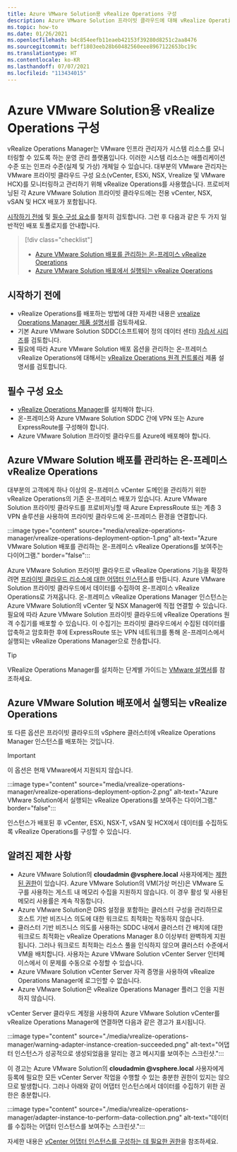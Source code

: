 ```yaml
---
title: Azure VMware Solution용 vRealize Operations 구성
description: Azure VMware Solution 프라이빗 클라우드에 대해 vRealize Operations를 설정하는 방법을 알아봅니다.
ms.topic: how-to
ms.date: 01/26/2021
ms.openlocfilehash: b4c854eefb11eaeb42153f39280d8251c2aa8476
ms.sourcegitcommit: beff1803eeb28b60482560eee8967122653bc19c
ms.translationtype: HT
ms.contentlocale: ko-KR
ms.lasthandoff: 07/07/2021
ms.locfileid: "113434015"
---
```

# <a name="configure-vrealize-operations-for-azure-vmware-solution"></a>Azure VMware Solution용 vRealize Operations 구성


vRealize Operations Manager는 VMware 인프라 관리자가 시스템 리소스를 모니터링할 수 있도록 하는 운영 관리 플랫폼입니다. 이러한 시스템 리소스는 애플리케이션 수준 또는 인프라 수준(실제 및 가상) 개체일 수 있습니다. 대부분의 VMware 관리자는 VMware 프라이빗 클라우드 구성 요소(vCenter, ESXi, NSX, Vrealize 및 VMware HCX)를 모니터링하고 관리하기 위해 vRealize Operations를 사용했습니다.  프로비저닝된 각 Azure VMware Solution 프라이빗 클라우드에는 전용 vCenter, NSX, vSAN 및 HCX 배포가 포함됩니다. 

[시작하기 전에](#before-you-begin) 및 [필수 구성 요소](#prerequisites)를 철저히 검토합니다. 그런 후 다음과 같은 두 가지 일반적인 배포 토폴로지를 안내합니다.

> [!div class="checklist"]
> * [Azure VMware Solution 배포를 관리하는 온-프레미스 vRealize Operations](#on-premises-vrealize-operations-managing-azure-vmware-solution-deployment)
> * [Azure VMware Solution 배포에서 실행되는 vRealize Operations](#vrealize-operations-running-on-azure-vmware-solution-deployment)

## <a name="before-you-begin"></a>시작하기 전에
* vRealize Operations를 배포하는 방법에 대한 자세한 내용은 [vrealize Operations Manager 제품 설명서](https://docs.vmware.com/en/vRealize-Operations-Manager/8.1/com.vmware.vcom.vapp.doc/GUID-7FFC61A0-7562-465C-A0DC-46D092533984.html)를 검토하세요. 
* 기본 Azure VMware Solution SDDC(소프트웨어 정의 데이터 센터) [자습서 시리즈](tutorial-network-checklist.md)를 검토합니다.
* 필요에 따라 Azure VMware Solution 배포 옵션을 관리하는 온-프레미스 vRealize Operations에 대해서는 [vRealize Operations 원격 컨트롤러](https://docs.vmware.com/en/vRealize-Operations-Manager/8.1/com.vmware.vcom.vapp.doc/GUID-263F9219-E801-4383-8A59-E84F3D01ED6B.html) 제품 설명서를 검토합니다. 


## <a name="prerequisites"></a>필수 구성 요소
* [vRealize Operations Manager](https://docs.vmware.com/en/vRealize-Operations-Manager/8.1/com.vmware.vcom.vapp.doc/GUID-7FFC61A0-7562-465C-A0DC-46D092533984.html)를 설치해야 합니다.
* 온-프레미스와 Azure VMware Solution SDDC 간에 VPN 또는 Azure ExpressRoute를 구성해야 합니다.
* Azure VMware Solution 프라이빗 클라우드를 Azure에 배포해야 합니다.



## <a name="on-premises-vrealize-operations-managing-azure-vmware-solution-deployment"></a>Azure VMware Solution 배포를 관리하는 온-프레미스 vRealize Operations
대부분의 고객에게 하나 이상의 온-프레미스 vCenter 도메인을 관리하기 위한 vRealize Operations의 기존 온-프레미스 배포가 있습니다. Azure VMware Solution 프라이빗 클라우드를 프로비저닝할 때 Azure ExpressRoute 또는 계층 3 VPN 솔루션을 사용하여 프라이빗 클라우드에 온-프레미스 환경을 연결합니다.  

:::image type="content" source="media/vrealize-operations-manager/vrealize-operations-deployment-option-1.png" alt-text="Azure VMware Solution 배포를 관리하는 온-프레미스 vRealize Operations를 보여주는 다이어그램." border="false":::

Azure VMware Solution 프라이빗 클라우드로 vRealize Operations 기능을 확장하려면 [프라이빗 클라우드 리소스에 대한 어댑터 인스턴스](https://docs.vmware.com/en/vRealize-Operations-Manager/8.1/com.vmware.vcom.config.doc/GUID-640AD750-301E-4D36-8293-1BFEB67E2600.html)를 만듭니다. Azure VMware Solution 프라이빗 클라우드에서 데이터를 수집하여 온-프레미스 vRealize Operations로 가져옵니다. 온-프레미스 vRealize Operations Manager 인스턴스는 Azure VMware Solution의 vCenter 및 NSX Manager에 직접 연결할 수 있습니다. 필요에 따라 Azure VMware Solution 프라이빗 클라우드에 vRealize Operations 원격 수집기를 배포할 수 있습니다. 이 수집기는 프라이빗 클라우드에서 수집된 데이터를 압축하고 암호화한 후에 ExpressRoute 또는 VPN 네트워크를 통해 온-프레미스에서 실행되는 vRealize Operations Manager으로 전송합니다. 

> [!TIP]
> VRealize Operations Manager를 설치하는 단계별 가이드는 [VMware 설명서](https://docs.vmware.com/en/vRealize-Operations-Manager/8.1/com.vmware.vcom.vapp.doc/GUID-7FFC61A0-7562-465C-A0DC-46D092533984.html)를 참조하세요. 



## <a name="vrealize-operations-running-on-azure-vmware-solution-deployment"></a>Azure VMware Solution 배포에서 실행되는 vRealize Operations

또 다른 옵션은 프라이빗 클라우드의 vSphere 클러스터에 vRealize Operations Manager 인스턴스를 배포하는 것입니다. 

>[!IMPORTANT]
>이 옵션은 현재 VMware에서 지원되지 않습니다.

:::image type="content" source="media/vrealize-operations-manager/vrealize-operations-deployment-option-2.png" alt-text="Azure VMware Solution에서 실행되는 vRealize Operations를 보여주는 다이어그램." border="false":::

인스턴스가 배포된 후 vCenter, ESXi, NSX-T, vSAN 및 HCX에서 데이터를 수집하도록 vRealize Operations를 구성할 수 있습니다. 



## <a name="known-limitations"></a>알려진 제한 사항

- Azure VMware Solution의 **cloudadmin \@vsphere.local** 사용자에게는 [제한된 권한](concepts-identity.md)이 있습니다.  Azure VMware Solution의 VM(가상 머신)은 VMware 도구를 사용하는 게스트 내 메모리 수집을 지원하지 않습니다.  이 경우 활성 및 사용된 메모리 사용률은 계속 작동합니다.
- Azure VMware Solution은 DRS 설정을 포함하는 클러스터 구성을 관리하므로 호스트 기반 비즈니스 의도에 대한 워크로드 최적화는 작동하지 않습니다.
- 클러스터 기반 비즈니스 의도를 사용하는 SDDC 내에서 클러스터 간 배치에 대한 워크로드 최적화는 vRealize Operations Manager 8.0 이상부터 완벽하게 지원됩니다. 그러나 워크로드 최적화는 리소스 풀을 인식하지 않으며 클러스터 수준에서 VM을 배치합니다. 사용자는 Azure VMware Solution vCenter Server 인터페이스에서 이 문제를 수동으로 수정할 수 있습니다.
- Azure VMware Solution vCenter Server 자격 증명을 사용하여 vRealize Operations Manager에 로그인할 수 없습니다. 
- Azure VMware Solution은 vRealize Operations Manager 플러그 인을 지원하지 않습니다.

vCenter Server 클라우드 계정을 사용하여 Azure VMware Solution vCenter를 vRealize Operations Manager에 연결하면 다음과 같은 경고가 표시됩니다.

:::image type="content" source="./media/vrealize-operations-manager/warning-adapter-instance-creation-succeeded.png" alt-text="어댑터 인스턴스가 성공적으로 생성되었음을 알리는 경고 메시지를 보여주는 스크린샷.":::

이 경고는 Azure VMware Solution의 **cloudadmin \@vsphere.local** 사용자에게 등록에 필요한 모든 vCenter Server 작업을 수행할 수 있는 충분한 권한이 있지는 않으므로 발생합니다. 그러나 아래와 같이 어댑터 인스턴스에서 데이터를 수집하기 위한 권한은 충분합니다.

:::image type="content" source="./media/vrealize-operations-manager/adapter-instance-to-perform-data-collection.png" alt-text="데이터를 수집하는 어댑터 인스턴스를 보여주는 스크린샷.":::

자세한 내용은 [vCenter 어댑터 인스턴스를 구성하는 데 필요한 권한](https://docs.vmware.com/en/vRealize-Operations-Manager/8.1/com.vmware.vcom.core.doc/GUID-3BFFC92A-9902-4CF2-945E-EA453733B426.html)을 참조하세요.

<!-- LINKS - external -->


<!-- LINKS - internal -->





